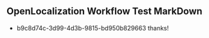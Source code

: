 ## OpenLocalization Workflow Test MarkDown
* b9c8d74c-3d99-4d3b-9815-bd950b829663 
thanks!<!--HONumber=Feb16_HO4-->
